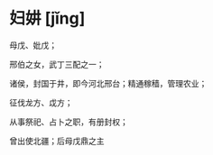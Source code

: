 # 妇妌 \[jǐng]

母戊、妣戊；

邢伯之女，武丁三配之一；

诸侯，封国于井，即今河北邢台；精通稼穑，管理农业；

征伐龙方、戉方；

从事祭祀、占卜之职，有册封权；

曾出使北疆；后母戊鼎之主
